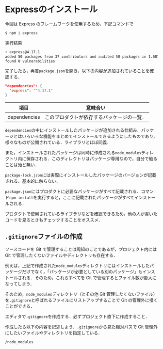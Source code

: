 # Expressのインストール

今回は Express のフレームワークを使用するため，下記コマンドで

```bash
$ npm i express
```

実行結果

```bash
+ express@4.17.1
added 50 packages from 37 contributors and audited 50 packages in 1.687s
found 0 vulnerabilities

```

完了したら，再度`package.json`を開き，以下の内容が追加されていることを確認する．

```json
"dependencies": {
  "express": "^4.17.1"
}

```

|項目|意味合い|
|-|-|
|dependencies|このプロダクトが依存するパッケージの一覧．|

`dependencies`の中にインストールしたパッケージが追加される仕組み．パッケージとはいろいろな機能をまとめてインストールできるようにしたものであり，様々なものが公開されている．ライブラリとほぼ同義．

また，インストールされたパッケージは同時に作成される`node_modules`ディレクトリ内に保存される．このディレクトリはパッケージ専用なので，自分で触ることは殆ど無い．

`package-lock.json`には実際にインストールしたパッケージのバージョンが記載される．基本的に触らない．

`package.json`にはプロダクトに必要なパッケージがすべて記載される．コマンド`npm install`を実行すると，ここに記載されたパッケージがすべてインストールされる．

プロダクトで使用されているライブラリなどを確認できるため，他の人が書いたコードを見るときもチェックすることをオススメ．


## `.gitignore`ファイルの作成

ソースコードを Git で管理することは周知のことであるが，プロジェクト内には Git で管理したくないファイルやディレクトリも存在する．

例えば，上記で作成された`node_modules`ディレクトリにはインストールしたパッケージだけでなく，「パッケージが必要としている別のパッケージ」もインストールされる．そのため，これらすべてを Git で管理するとファイル数が膨大になってしまう．

そのため，`node_modules`ディレクトリ（とその他 Git 管理したくないファイル）を`.gitignore`と呼ばれるファイルにリストアップすることで Git の管理外に措くことができる．

エディタで`.gitignore`を作成する．必ずプロジェクト直下に作成すること．

作成したら以下の内容を記述しよう．`.gitignore`から見た相対パスで Git 管理外にしたいファイルやディレクトリを指定している．

```txt
/node_modules
```

